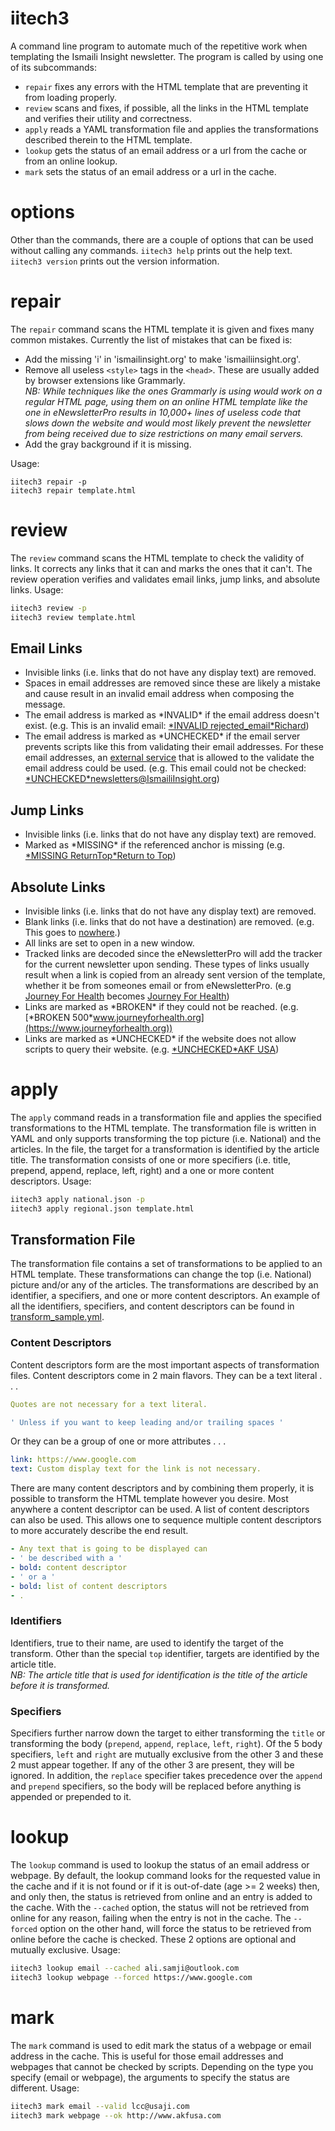 # iitech3
A command line program to automate much of the repetitive work when templating the Ismaili Insight newsletter. The program is called by using one of its subcommands:

- `repair` fixes any errors with the HTML template that are preventing it from loading properly.
- `review` scans and fixes, if possible, all the links in the HTML template and verifies their utility and correctness.
- `apply` reads a YAML transformation file and applies the transformations described therein to the HTML template.
- `lookup` gets the status of an email address or a url from the cache or from an online lookup.
- `mark` sets the status of an email address or a url in the cache.

# options
Other than the commands, there are a couple of options that can be used without calling any commands. `iitech3 help` prints out the help text. `iitech3 version` prints out the version information.

# repair
The `repair` command scans the HTML template it is given and fixes many common mistakes. Currently the list of mistakes that can be fixed is:

- Add the missing 'i' in 'ismailinsight.org' to make 'ismailiinsight.org'.
- Remove all useless `<style>` tags in the `<head>`. These are usually added by browser extensions like Grammarly.  
  *NB: While techniques like the ones Grammarly is using would work on a regular HTML page, using them on an online HTML template like the one in eNewsletterPro results in 10,000+ lines of useless code that slows down the website and would most likely prevent the newsletter from being received due to size restrictions on many email servers.*
- Add the gray background if it is missing.

Usage:
```
iitech3 repair -p
iitech3 repair template.html
```

# review
The `review` command scans the HTML template to check the validity of links. It corrects any links that it can and marks the ones that it can't. The review operation verifies and validates email links, jump links, and absolute links.
Usage:
```bash
iitech3 review -p
iitech3 review template.html
```

## Email Links
- Invisible links (i.e. links that do not have any display text) are removed.
- Spaces in email addresses are removed since these are likely a mistake and cause result in an invalid email address when composing the message.
- The email address is marked as \*INVALID* if the email address doesn't exist. (e.g. This is an invalid email: [\*INVALID rejected_email*Richard](mailto:richard@quickemailverification.com))
- The email address is marked as \*UNCHECKED* if the email server prevents scripts like this from validating their email addresses. For these email addresses, an [external service](http://verify-email.org/) that is allowed to the validate the email address could be used. (e.g. This email could not be checked: [\*UNCHECKED*newsletters@IsmailiInsight.org](mailto:newsletters@IsmailiInsight.org))

## Jump Links
- Invisible links (i.e. links that do not have any display text) are removed.
- Marked as \*MISSING* if the referenced anchor is missing (e.g. [\*MISSING ReturnTop*Return to Top](#ReturnTop))

## Absolute Links
- Invisible links (i.e. links that do not have any display text) are removed.
- Blank links (i.e. links that do not have a destination) are removed. (e.g. This goes to [nowhere]( ).)
- All links are set to open in a new window.
- Tracked links are decoded since the eNewsletterPro will add the tracker for the current newsletter upon sending. These types of links usually result when a link is copied from an already sent version of the template, whether it be from someones email or from eNewsletterPro. (e.g [Journey For Health](http://www.ismailiinsight.org/enewsletterpro/t.aspx?url=https%3A%2F%2Fjourneyforhealth.org) becomes [Journey For Health](https://journeyforhealth.org))
- Links are marked as \*BROKEN* if they could not be reached. (e.g. [\*BROKEN 500*www.journeyforhealth.org](https://www.journeyforhealth.org))
- Links are marked as \*UNCHECKED* if the website does not allow scripts to query their website. (e.g. [\*UNCHECKED*AKF USA](http://www.akfusa.org/about-us/))

# apply
The `apply` command reads in a transformation file and applies the specified transformations to the HTML template. The transformation file is written in YAML and only supports transforming the top picture (i.e. National) and the articles.
In the file, the target for a transformation is identified by the article title. The transformation consists of one or more specifiers (i.e. title, prepend, append, replace, left, right) and a one or more content descriptors.
Usage:
```bash
iitech3 apply national.json -p
iitech3 apply regional.json template.html
```

## Transformation File
The transformation file contains a set of transformations to be applied to an HTML template. These transformations can change the top (i.e. National) picture and/or any of the articles. The transformations are described by an identifier, a specifiers, and one or more content descriptors. An example of all the identifiers, specifiers, and content descriptors can be found in [transform_sample.yml](transform_sample.yml).

### Content Descriptors
Content descriptors form are the most important aspects of transformation files. Content descriptors come in 2 main flavors. They can be a text literal . . .
```yaml
Quotes are not necessary for a text literal.
```
```yaml
' Unless if you want to keep leading and/or trailing spaces '
```
Or they can be a group of one or more attributes . . .
```yaml
link: https://www.google.com
text: Custom display text for the link is not necessary.
```
There are many content descriptors and by combining them properly, it is possible to transform the HTML template however you desire. Most anywhere a content descriptor can be used. A list of content descriptors can also be used. This allows one to sequence multiple content descriptors to more accurately describe the end result.
```yaml
- Any text that is going to be displayed can
- ' be described with a '
- bold: content descriptor
- ' or a '
- bold: list of content descriptors
- .
```

### Identifiers
Identifiers, true to their name, are used to identify the target of the transform. Other than the special `top` identifier, targets are identified by the article title.  
*NB: The article title that is used for identification is the title of the article before it is transformed.*

### Specifiers
Specifiers further narrow down the target to either transforming the `title` or transforming the body (`prepend`, `append`, `replace`, `left`, `right`).
Of the 5 body specifiers, `left` and `right` are mutually exclusive from the other 3 and these 2 must appear together. If any of the other 3 are present, they will be ignored. In addition, the `replace` specifier takes precedence over the `append` and `prepend` specifiers, so the body will be replaced before anything is appended or prepended to it.

# lookup
The `lookup` command is used to lookup the status of an email address or webpage. By default, the lookup command looks for the requested value in the cache and if it is not found or if it is out-of-date (age >= 2 weeks) then, and only then, the status is retrieved from online and an entry is added to the cache.
With the `--cached` option, the status will not be retrieved from online for any reason, failing when the entry is not in the cache. The `--forced` option on the other hand, will force the status to be retrieved from online before the cache is checked. These 2 options are optional and mutually exclusive.
Usage:
```bash
iitech3 lookup email --cached ali.samji@outlook.com
iitech3 lookup webpage --forced https://www.google.com
```

# mark
The `mark` command is used to edit mark the status of a webpage or email address in the cache. This is useful for those email addresses and webpages that cannot be checked by scripts. Depending on the type you specify (email or webpage), the arguments to specify the status are different.
Usage:
```bash
iitech3 mark email --valid lcc@usaji.com
iitech3 mark webpage --ok http://www.akfusa.com
```
